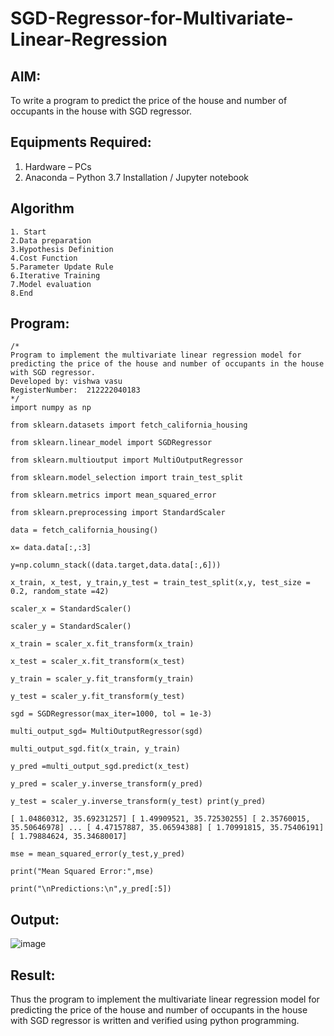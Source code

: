 # SGD-Regressor-for-Multivariate-Linear-Regression

## AIM:
To write a program to predict the price of the house and number of occupants in the house with SGD regressor.

## Equipments Required:
1. Hardware – PCs
2. Anaconda – Python 3.7 Installation / Jupyter notebook

## Algorithm
```
1. Start
2.Data preparation
3.Hypothesis Definition
4.Cost Function
5.Parameter Update Rule
6.Iterative Training
7.Model evaluation
8.End
```

## Program:
```
/*
Program to implement the multivariate linear regression model for predicting the price of the house and number of occupants in the house with SGD regressor.
Developed by: vishwa vasu 
RegisterNumber:  212222040183
*/
import numpy as np

from sklearn.datasets import fetch_california_housing

from sklearn.linear_model import SGDRegressor

from sklearn.multioutput import MultiOutputRegressor

from sklearn.model_selection import train_test_split

from sklearn.metrics import mean_squared_error

from sklearn.preprocessing import StandardScaler

data = fetch_california_housing()

x= data.data[:,:3]

y=np.column_stack((data.target,data.data[:,6]))

x_train, x_test, y_train,y_test = train_test_split(x,y, test_size = 0.2, random_state =42)

scaler_x = StandardScaler()

scaler_y = StandardScaler()

x_train = scaler_x.fit_transform(x_train)

x_test = scaler_x.fit_transform(x_test)

y_train = scaler_y.fit_transform(y_train)

y_test = scaler_y.fit_transform(y_test)

sgd = SGDRegressor(max_iter=1000, tol = 1e-3)

multi_output_sgd= MultiOutputRegressor(sgd)

multi_output_sgd.fit(x_train, y_train)

y_pred =multi_output_sgd.predict(x_test)

y_pred = scaler_y.inverse_transform(y_pred)

y_test = scaler_y.inverse_transform(y_test) print(y_pred)

[ 1.04860312, 35.69231257] [ 1.49909521, 35.72530255] [ 2.35760015, 35.50646978] ... [ 4.47157887, 35.06594388] [ 1.70991815, 35.75406191] [ 1.79884624, 35.34680017]

mse = mean_squared_error(y_test,y_pred)

print("Mean Squared Error:",mse)

print("\nPredictions:\n",y_pred[:5])
```

## Output:
![image](https://github.com/user-attachments/assets/5b8b93ba-14f9-4018-8acd-81202d6eb965)




## Result:
Thus the program to implement the multivariate linear regression model for predicting the price of the house and number of occupants in the house with SGD regressor is written and verified using python programming.
